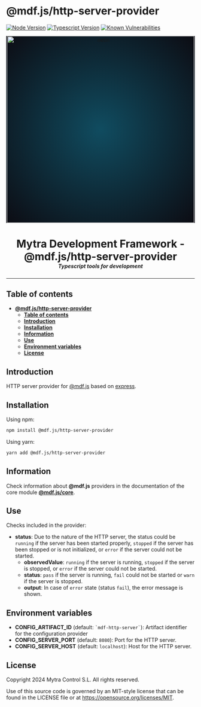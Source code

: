 # **@mdf.js/http-server-provider**

[![Node Version](https://img.shields.io/static/v1?style=flat\&logo=node.js\&logoColor=green\&label=node\&message=%3E=20\&color=blue)](https://nodejs.org/en/)
[![Typescript Version](https://img.shields.io/static/v1?style=flat\&logo=typescript\&label=Typescript\&message=5.4\&color=blue)](https://www.typescriptlang.org/)
[![Known Vulnerabilities](https://img.shields.io/static/v1?style=flat\&logo=snyk\&label=Vulnerabilities\&message=0\&color=300A98F)](https://snyk.io/package/npm/snyk)

<!-- markdownlint-disable MD033 MD041 -->

<p align="center">
  <div style="text-align:center;background-image:radial-gradient(circle farthest-corner at 50% 50%, #104c60, #0c0c13);">
    <img src="https://assets.website-files.com/626a3ef32d23835d9b2e4532/6290ab1e2d3e0d922913a6e3_digitalizacion_ENG.svg"alt="netin"width="500">
  </div>
</p>

<h1 style="text-align:center;margin-bottom:0">Mytra Development Framework - @mdf.js/http-server-provider </h1>
<h5 style="text-align:center;margin-top:0">Typescript tools for development</h5>

<!-- markdownlint-enable MD033 -->

***

## **Table of contents**

- [**@mdf.js/http-server-provider**](#mdfjshttp-server-provider)
  - [**Table of contents**](#table-of-contents)
  - [**Introduction**](#introduction)
  - [**Installation**](#installation)
  - [**Information**](#information)
  - [**Use**](#use)
  - [**Environment variables**](#environment-variables)
  - [**License**](#license)

## **Introduction**

HTTP server provider for [@mdf.js](https://mytracontrol.github.io/mdf.js/) based on [express](https://www.npmjs.com/package/express).

## **Installation**

Using npm:

```bash
npm install @mdf.js/http-server-provider
```

Using yarn:

```bash
yarn add @mdf.js/http-server-provider
```

## **Information**

Check information about **@mdf.js** providers in the documentation of the core module [**@mdf.js/core**](https://mytracontrol.github.io/mdf.js/modules/_mdf_js_core.html).

## **Use**

Checks included in the provider:

- **status**: Due to the nature of the HTTP server, the status could be `running` if the server has been started properly, `stopped` if the server has been stopped or is not initialized, or `error` if the server could not be started.
  - **observedValue**: `running` if the server is running, `stopped` if the server is stopped, or `error` if the server could not be started.
  - **status**: `pass` if the server is running, `fail` could not be started or `warn` if the server is stopped.
  - **output**: In case of `error` state (status `fail`), the error message is shown.

## **Environment variables**

- **CONFIG\_ARTIFACT\_ID** (default: `` `mdf-http-server` ``): Artifact identifier for the configuration provider
- **CONFIG\_SERVER\_PORT** (default: `8080`): Port for the HTTP server.
- **CONFIG\_SERVER\_HOST** (default: `localhost`): Host for the HTTP server.

## **License**

Copyright 2024 Mytra Control S.L. All rights reserved.

Use of this source code is governed by an MIT-style license that can be found in the LICENSE file or at <https://opensource.org/licenses/MIT>.
